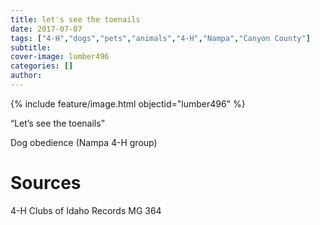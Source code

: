 ```yaml
---
title: let's see the toenails
date: 2017-07-07
tags: ["4-H","dogs","pets","animals","4-H","Nampa","Canyon County"]
subtitle: 
cover-image: lumber496
categories: []
author:
---
```


{% include feature/image.html objectid="lumber496" %}

“Let’s see the toenails”

Dog obedience (Nampa 4-H group)

# Sources

4-H Clubs of Idaho Records MG 364

